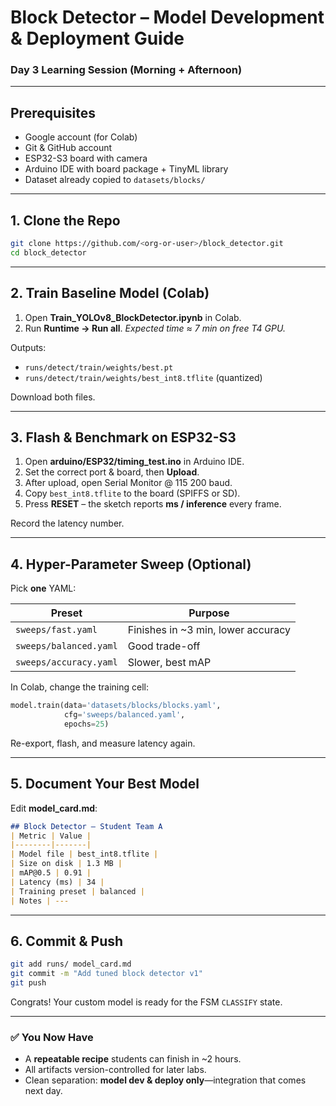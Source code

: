 
# Block Detector – Model Development & Deployment Guide
### Day 3 Learning Session (Morning + Afternoon)

---

## Prerequisites
* Google account (for Colab)
* Git & GitHub account
* ESP32-S3 board with camera
* Arduino IDE with board package + TinyML library
* Dataset already copied to `datasets/blocks/`

---

## 1. Clone the Repo

```bash
git clone https://github.com/<org-or-user>/block_detector.git
cd block_detector
````

---

## 2. Train Baseline Model (Colab)

1. Open **Train\_YOLOv8\_BlockDetector.ipynb** in Colab.
2. Run **Runtime → Run all**.
   *Expected time ≈ 7 min on free T4 GPU.*

Outputs:

* `runs/detect/train/weights/best.pt`
* `runs/detect/train/weights/best_int8.tflite` (quantized)

Download both files.

---

## 3. Flash & Benchmark on ESP32-S3

1. Open **arduino/ESP32/timing\_test.ino** in Arduino IDE.
2. Set the correct port & board, then **Upload**.
3. After upload, open Serial Monitor @ 115 200 baud.
4. Copy `best_int8.tflite` to the board (SPIFFS or SD).
5. Press **RESET** – the sketch reports **ms / inference** every frame.

Record the latency number.

---

## 4. Hyper-Parameter Sweep (Optional)

Pick **one** YAML:

| Preset                 | Purpose                             |
| ---------------------- | ----------------------------------- |
| `sweeps/fast.yaml`     | Finishes in \~3 min, lower accuracy |
| `sweeps/balanced.yaml` | Good trade-off                      |
| `sweeps/accuracy.yaml` | Slower, best mAP                    |

In Colab, change the training cell:

```python
model.train(data='datasets/blocks/blocks.yaml',
            cfg='sweeps/balanced.yaml',
            epochs=25)
```

Re-export, flash, and measure latency again.

---

## 5. Document Your Best Model

Edit **model\_card.md**:

```markdown
## Block Detector – Student Team A
| Metric | Value |
|--------|-------|
| Model file | best_int8.tflite |
| Size on disk | 1.3 MB |
| mAP@0.5 | 0.91 |
| Latency (ms) | 34 |
| Training preset | balanced |
| Notes | ---
```

---

## 6. Commit & Push

```bash
git add runs/ model_card.md
git commit -m "Add tuned block detector v1"
git push
```

Congrats! Your custom model is ready for the FSM `CLASSIFY` state.


---

### ✅ You Now Have

* A **repeatable recipe** students can finish in ~2 hours.
* All artifacts version-controlled for later labs.
* Clean separation: **model dev & deploy only**—integration that comes next day.

```
